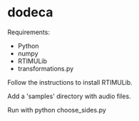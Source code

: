 # dodeca

Requirements:
- Python
- numpy
- RTIMULib
- transformations.py

Follow the instructions to install RTIMULib.

Add a 'samples' directory with audio files.

Run with
python choose_sides.py
